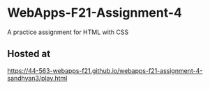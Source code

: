 # WebApps-F21-Assignment-4
A practice assignment for HTML with CSS
## Hosted at
<https://44-563-webapps-f21.github.io/webapps-f21-assignment-4-sandhyan3/play.html>
